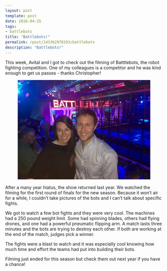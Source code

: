 ```yaml
---
layout: post
template: post
date: 2016-04-25
tags:
- battlebots
title: "Battlebots!"
permalink: /post/143362978193/battlebots
description: "Battlebots!"
---
```

<p>This week, Avital and I got to check out the filming of Batttlebots, the robot fighting competition.&nbsp;One of my colleagues is a competitor and he was kind enough to get us passes - thanks Christopher!</p><figure class="tmblr-full" data-orig-height="768" data-orig-width="1024"><img src="/images/24750ceea1dd85419a77a220711803a8d3edad3ee8e02c4b074280b242460f5d.png" data-orig-height="768" data-orig-width="1024"></figure><p>After a many year hiatus, the show returned last year. We watched the filming for the first round of finals for the new season. Because it won’t air for a while, I couldn’t take pictures of the bots and I can’t talk about specific fights.</p><p>We got to watch a few bot fights and they were very cool. The machines had a 250 pound weight limit. Some had spinning blades, others had flying drones, and one had a powerful pneumatic flipping arm. A match lasts three minutes and the bots are trying to destroy each other. If both are working at the end of the match, judges pick a winner.</p><p>The fights were a blast to watch and it was especially cool knowing how much time and effort the teams had put into building their bots.</p><p>Filming just ended for this season but check them out next year if you have a chance!</p>